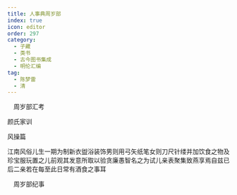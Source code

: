 ```yaml
---
title: 人事典周岁部
index: true
icon: editor
order: 297
category:
  - 子藏
  - 类书
  - 古今图书集成
  - 明伦汇编
tag:
  - 陈梦雷
  - 清
---
```


　周岁部汇考  

颜氏家训  

风操篇  

江南风俗儿生一期为制新衣盥浴装饰男则用弓矢纸笔女则刀尺针缕并加饮食之物及珍宝服玩置之儿前观其发意所取以验贪廉愚智名之为试儿亲表聚集致燕享焉自兹已后二亲若在每至此日常有酒食之事耳  

　周岁部纪事  

